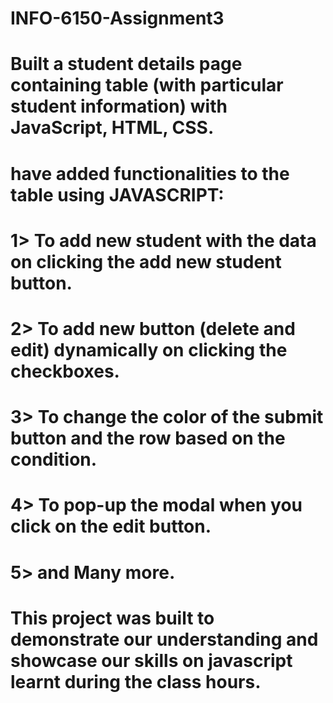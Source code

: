# INFO-6150-Assignment3

# Built a student details page containing table (with particular student information) with JavaScript, HTML, CSS.

# have added functionalities to the table using JAVASCRIPT:
# 1> To add new student with the data on clicking the add new student button.
# 2> To add new button (delete and edit) dynamically on clicking the checkboxes.
# 3> To change the color of the submit button and the row based on the condition.
# 4> To pop-up the modal when you click on the edit button. 
# 5> and Many more.


# This project was built to demonstrate our understanding and showcase our skills on javascript learnt during the class hours.
